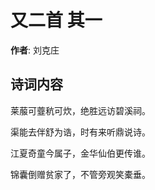 # 又二首  其一

**作者**: 刘克庄

## 诗词内容

莱菔可虀秔可炊，绝胜远访碧溪祠。

渠能去伴舒为诰，时有来听鼎说诗。

江夏奇童今属子，金华仙伯更传谁。

锦囊倒赠贫家了，不管旁观笑橐垂。

